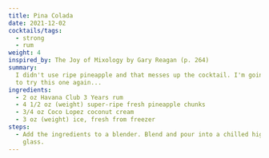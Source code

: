 ```yaml
---
title: Pina Colada
date: 2021-12-02
cocktails/tags:
  - strong
  - rum
weight: 4
inspired_by: The Joy of Mixology by Gary Reagan (p. 264)
summary:
  I didn't use ripe pineapple and that messes up the cocktail. I'm going to have
  to try this one again...
ingredients:
  - 2 oz Havana Club 3 Years rum
  - 4 1/2 oz (weight) super-ripe fresh pineapple chunks
  - 3/4 oz Coco Lopez coconut cream
  - 3 oz (weight) ice, fresh from freezer
steps:
  - Add the ingredients to a blender. Blend and pour into a chilled highball
    glass.
---
```

